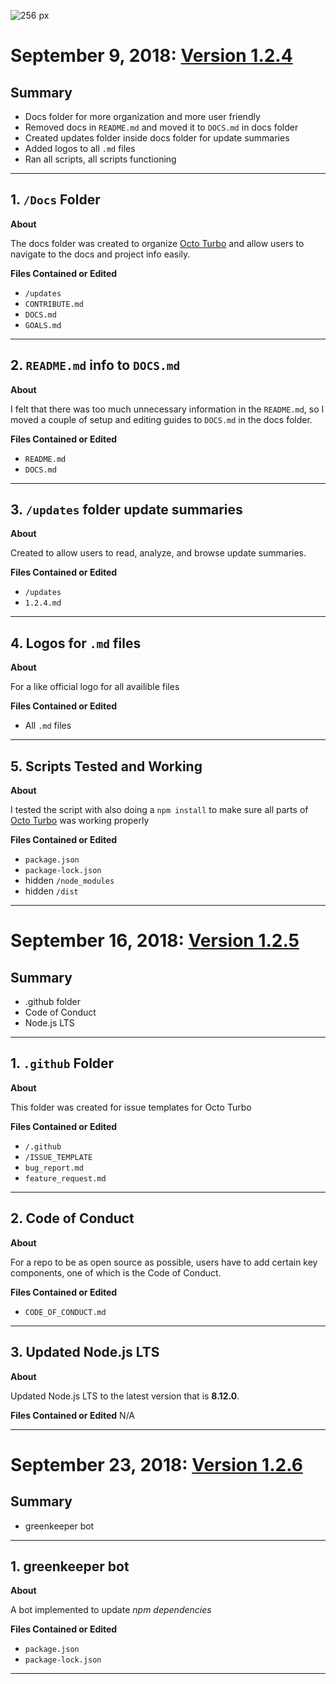 ![256 px](https://user-images.githubusercontent.com/36637989/44937318-90ad0280-ad70-11e8-8876-ae6bb0e4757b.png)

# **September 9, 2018**: [Version 1.2.4]()

## Summary
- Docs folder for more organization and more user friendly
- Removed docs in `README.md` and moved it to `DOCS.md` in docs folder
- Created updates folder inside docs folder for update summaries
- Added logos to all `.md` files
- Ran all scripts, all scripts functioning

---

## 1. `/Docs` Folder
**About**

The docs folder was created to organize [Octo Turbo]() and allow users to navigate to the docs and project info easily.

**Files Contained or Edited**
- `/updates`
- `CONTRIBUTE.md`
- `DOCS.md`
- `GOALS.md`

---

## 2. `README.md` info to `DOCS.md`
**About**

I felt that there was too much unnecessary information in the `README.md`, so I moved a couple of setup and editing guides to `DOCS.md` in the docs folder.

**Files Contained or Edited**
- `README.md`
- `DOCS.md`

---

## 3. `/updates` folder update summaries
**About**

Created to allow users to read, analyze, and browse update summaries.

**Files Contained or Edited**
- `/updates`
- `1.2.4.md`

---

## 4. Logos for `.md` files

**About**

For a like official logo for all availible files

**Files Contained or Edited**
- All `.md` files

---

## 5. Scripts Tested and Working

**About**

I tested the script with also doing a  ```npm install``` to make sure all parts of [Octo Turbo]() was working properly

**Files Contained or Edited**
- `package.json`
- `package-lock.json`
- hidden `/node_modules`
- hidden `/dist`

---

# **September 16, 2018**: [Version 1.2.5]()

## Summary
- .github folder
- Code of Conduct
- Node.js LTS

---

## 1. `.github` Folder
**About**

This folder was created for issue templates for Octo Turbo

**Files Contained or Edited**
- `/.github`
- `/ISSUE_TEMPLATE`
- `bug_report.md`
- `feature_request.md`

---

## 2. Code of Conduct
**About**

For a repo to be as open source as possible, users have to add certain key components, one of which is the Code of Conduct.

**Files Contained or Edited**
- `CODE_OF_CONDUCT.md`

---

## 3. Updated Node.js LTS
**About**

Updated Node.js LTS to the latest version that is **8.12.0**.

**Files Contained or Edited**
N/A

---

# **September 23, 2018**: [Version 1.2.6]()

## Summary
- greenkeeper bot

---

## 1. greenkeeper bot
**About**

A bot implemented to update _npm dependencies_

**Files Contained or Edited**
- `package.json`
- `package-lock.json`

---